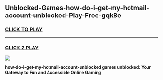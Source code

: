 
## Unblocked-Games-how-do-i-get-my-hotmail-account-unblocked-Play-Free-gqk8e
<h3>
<a href="https://premium76.site?title=how-do-i-get-my-hotmail-account-unblocked&ref=18A1">CLICK TO PLAY</a></h3>
<hr>

<h3>
<a href="https://premium76.site?title=how-do-i-get-my-hotmail-account-unblocked&ref=18A1">CLICK 2 PLAY</a>
  
</h3>

<a href="https://premium76.site?title=how-do-i-get-my-hotmail-account-unblocked&ref=18A1"><img src="https://clearcache.store/games.png"></a>


**how-do-i-get-my-hotmail-account-unblocked games unblocked: Your Gateway to Fun and Accessible Online Gaming**
